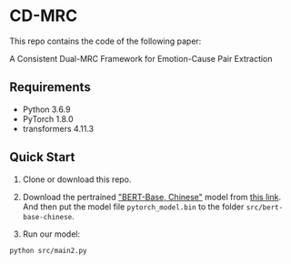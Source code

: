 # CD-MRC
This repo contains the code of the following paper:

A Consistent Dual-MRC Framework for Emotion-Cause Pair Extraction


## Requirements

- Python 3.6.9
- PyTorch 1.8.0
- transformers 4.11.3




## Quick Start

1. Clone or download this repo.

2. Download the pertrained ["BERT-Base, Chinese"](https://github.com/google-research/bert) model from [this link](https://s3.amazonaws.com/models.huggingface.co/bert/bert-base-chinese.tar.gz). And then put the model file `pytorch_model.bin` to the folder `src/bert-base-chinese`.  

3. Run our model:

```bash
python src/main2.py
```
